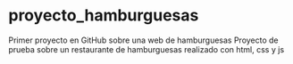 # proyecto_hamburguesas
Primer proyecto en GitHub sobre una web de hamburguesas
Proyecto de prueba sobre un restaurante de hamburguesas realizado con html, css y js
